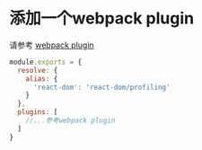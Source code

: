 # 添加一个webpack plugin

请参考 [webpack plugin](https://webpack.js.org/plugins/)

```js
module.exports = {
  resolve: {
    alias: {
      'react-dom': 'react-dom/profiling'
    }
  },
  plugins: [
    //...参考webpack plugin
  ]
}

```
